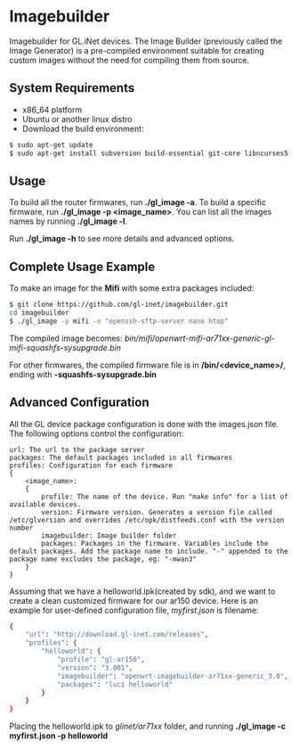 # Imagebuilder

Imagebuilder for GL.iNet devices. The Image Builder (previously called the Image Generator) is a pre-compiled environment suitable for creating custom images without the need for compiling them from source.

## System Requirements

- x86_64 platform
- Ubuntu or another linux distro
- Download the build environment:

```bash
$ sudo apt-get update
$ sudo apt-get install subversion build-essential git-core libncurses5-dev zlib1g-dev gawk flex quilt libssl-dev xsltproc libxml-parser-perl mercurial bzr ecj cvs unzip git wget
```

## Usage

To build all the router firmwares, run **./gl_image -a**. To build a specific firmware, run **./gl_image -p <image_name>**. You can list all the images names by running **./gl_image -l**.

Run **./gl_image -h** to see more details and advanced options.

## Complete Usage Example

To make an image for the **Mifi** with some extra packages included:

```bash
$ git clone https://github.com/gl-inet/imagebuilder.git
cd imagebuilder
$ ./gl_image -p mifi -e "openssh-sftp-server nano htop"
```

The compiled image becomes: *bin/mifi/openwrt-mifi-ar71xx-generic-gl-mifi-squashfs-sysupgrade.bin*

For other firmwares, the compiled firmware file is in **/bin/<device_name>/**, ending with **-squashfs-sysupgrade.bin**

## Advanced Configuration

All the GL device package configuration is done with the images.json file. The following options control the configuration:


    url: The url to the package server
    packages: The default packages included in all firmwares
    profiles: Configuration for each firmware
    {
        <image_name>:
        {
            profile: The name of the device. Run "make info" for a list of available devices.
            version: Firmware version. Generates a version file called /etc/glversion and overrides /etc/opk/distfeeds.conf with the version number
            imagebuilder: Image builder folder
            packages: Packages in the firmware. Variables include the default packages. Add the package name to include. "-" appended to the package name excludes the package, eg: "-mwan3"
        }
    }

Assuming that we have a helloworld.ipk(created by sdk), and we want to create a clean customized firmware for our ar150 device. Here is an example for user-defined configuration file, *myfirst.json* is filename:

```bash
{
	"url": "http://download.gl-inet.com/releases",
	"profiles": {
		"helloworld": {
			"profile": "gl-ar150",
			"version": "3.001",
			"imagebuilder": "openwrt-imagebuilder-ar71xx-generic_3.0",
			"packages": "luci helloworld"
		}
	}
}
```

Placing the helloworld.ipk to *glinet/ar71xx* folder, and running **./gl_image -c myfirst.json -p helloworld**

